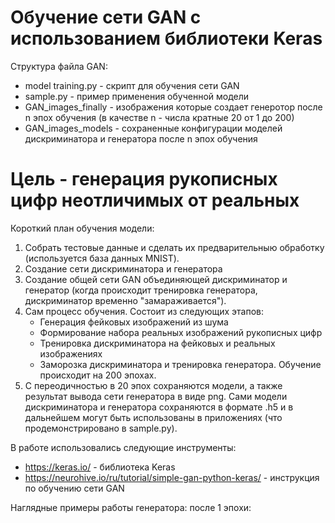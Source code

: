 #  Обучение сети GAN c использованием библиотеки Keras
Структура файла GAN:
* model training.py - скрипт для обучения сети GAN
* sample.py - пример применения обученной модели
* GAN_images_finally - изображения которые создает генеротор после n эпох обучения (в качестве n - числа кратные 20 от 1 до 200)
* GAN_images_models - сохраненные конфигурации моделей дискриминатора и генератора после n эпох обучения
# Цель - генерация рукописных цифр неотличимых от реальных
Короткий план обучения модели: 
1. Собрать тестовые данные и сделать их предварительныю обработку (используется база данных MNIST).
2. Создание сети дискриминатора и генератора
3. Создание общей сети GAN объединяющей дискриминатор и генератор (когда происходит тренировка генератора, дискриминатор временно "замараживается").
4. Сам процесс обучения. Состоит из следующих этапов: 
    * Генерация фейковых изображений из шума
    * Формирование набора реальных изображений рукописных цифр
    * Тренировка дискриминатора на фейковых и реальных изображениях
    * Заморозка дискриминатора и тренировка генератора.
   Обучение происходит на 200 эпохах.
5. С переодичностью в 20 эпох сохраняются модели, а также результат вывода сети генератора в виде png. Сами модели дискриминатора и генератора сохраняются в формате .h5 и в дальнейшем могут быть использованы в приложениях (что продемонстрировано в sample.py).

В работе использовались следующие инструменты: 
 * https://keras.io/ - библиотека Keras
 * https://neurohive.io/ru/tutorial/simple-gan-python-keras/ - инструкция по обучению сети GAN
 
 Наглядные примеры работы генератора:
 после 1 эпохи:

